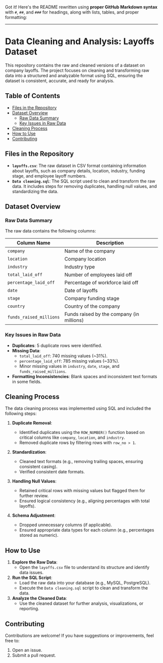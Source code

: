 Got it! Here's the README rewritten using **proper GitHub Markdown syntax** with `#`, `##`, and `###` for headings, along with lists, tables, and proper formatting:

---

# Data Cleaning and Analysis: Layoffs Dataset

This repository contains the raw and cleaned versions of a dataset on company layoffs. The project focuses on cleaning and transforming raw data into a structured and analyzable format using SQL, ensuring the dataset is consistent, accurate, and ready for analysis.

## Table of Contents

- [Files in the Repository](#files-in-the-repository)
- [Dataset Overview](#dataset-overview)
  - [Raw Data Summary](#raw-data-summary)
  - [Key Issues in Raw Data](#key-issues-in-raw-data)
- [Cleaning Process](#cleaning-process)
- [How to Use](#how-to-use)
- [Contributing](#contributing)

## Files in the Repository

- **`layoffs.csv`**: The raw dataset in CSV format containing information about layoffs, such as company details, location, industry, funding stage, and employee layoff numbers.
- **`Data cleaning.sql`**: The SQL script used to clean and transform the raw data. It includes steps for removing duplicates, handling null values, and standardizing the data.

## Dataset Overview

### Raw Data Summary

The raw data contains the following columns:

| Column Name              | Description                               |
|--------------------------|-------------------------------------------|
| `company`                | Name of the company                      |
| `location`               | Company location                         |
| `industry`               | Industry type                            |
| `total_laid_off`         | Number of employees laid off             |
| `percentage_laid_off`    | Percentage of workforce laid off         |
| `date`                   | Date of layoffs                          |
| `stage`                  | Company funding stage                    |
| `country`                | Country of the company                   |
| `funds_raised_millions`  | Funds raised by the company (in millions)|

### Key Issues in Raw Data

- **Duplicates**: 5 duplicate rows were identified.
- **Missing Data**:
  - `total_laid_off`: 740 missing values (~31%).
  - `percentage_laid_off`: 785 missing values (~33%).
  - Minor missing values in `industry`, `date`, `stage`, and `funds_raised_millions`.
- **Formatting Inconsistencies**: Blank spaces and inconsistent text formats in some fields.

## Cleaning Process

The data cleaning process was implemented using SQL and included the following steps:

1. **Duplicate Removal**:
   - Identified duplicates using the `ROW_NUMBER()` function based on critical columns like `company`, `location`, and `industry`.
   - Removed duplicate rows by filtering rows with `row_no > 1`.

2. **Standardization**:
   - Cleaned text formats (e.g., removing trailing spaces, ensuring consistent casing).
   - Verified consistent date formats.

3. **Handling Null Values**:
   - Retained critical rows with missing values but flagged them for further review.
   - Ensured logical consistency (e.g., aligning percentages with total layoffs).

4. **Schema Adjustment**:
   - Dropped unnecessary columns (if applicable).
   - Ensured appropriate data types for each column (e.g., percentages stored as numeric).

## How to Use

1. **Explore the Raw Data**:
   - Open the `layoffs.csv` file to understand its structure and identify data issues.
2. **Run the SQL Script**:
   - Load the raw data into your database (e.g., MySQL, PostgreSQL).
   - Execute the `Data cleaning.sql` script to clean and transform the data.
3. **Analyze the Cleaned Data**:
   - Use the cleaned dataset for further analysis, visualizations, or reporting.


## Contributing

Contributions are welcome! If you have suggestions or improvements, feel free to:
1. Open an issue.
2. Submit a pull request.

